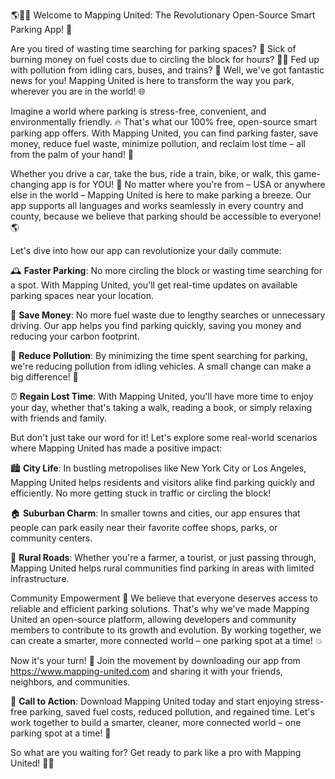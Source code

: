 🌎🚗💥 Welcome to Mapping United: The Revolutionary Open-Source Smart Parking App! 📲

Are you tired of wasting time searching for parking spaces? 💸 Sick of burning money on fuel costs due to circling the block for hours? 🏃‍♀️ Fed up with pollution from idling cars, buses, and trains? 🌟 Well, we've got fantastic news for you! Mapping United is here to transform the way you park, wherever you are in the world! 🌐

Imagine a world where parking is stress-free, convenient, and environmentally friendly. 🔥 That's what our 100% free, open-source smart parking app offers. With Mapping United, you can find parking faster, save money, reduce fuel waste, minimize pollution, and reclaim lost time – all from the palm of your hand! 📱

Whether you drive a car, take the bus, ride a train, bike, or walk, this game-changing app is for YOU! 🌟 No matter where you're from – USA or anywhere else in the world – Mapping United is here to make parking a breeze. Our app supports all languages and works seamlessly in every country and county, because we believe that parking should be accessible to everyone! 🌎

Let's dive into how our app can revolutionize your daily commute:

🕰️ **Faster Parking**: No more circling the block or wasting time searching for a spot. With Mapping United, you'll get real-time updates on available parking spaces near your location.

💸 **Save Money**: No more fuel waste due to lengthy searches or unnecessary driving. Our app helps you find parking quickly, saving you money and reducing your carbon footprint.

🌟 **Reduce Pollution**: By minimizing the time spent searching for parking, we're reducing pollution from idling vehicles. A small change can make a big difference! 🌱

⏰ **Regain Lost Time**: With Mapping United, you'll have more time to enjoy your day, whether that's taking a walk, reading a book, or simply relaxing with friends and family.

But don't just take our word for it! Let's explore some real-world scenarios where Mapping United has made a positive impact:

🏙️ **City Life**: In bustling metropolises like New York City or Los Angeles, Mapping United helps residents and visitors alike find parking quickly and efficiently. No more getting stuck in traffic or circling the block!

🏠 **Suburban Charm**: In smaller towns and cities, our app ensures that people can park easily near their favorite coffee shops, parks, or community centers.

🌳 **Rural Roads**: Whether you're a farmer, a tourist, or just passing through, Mapping United helps rural communities find parking in areas with limited infrastructure.

Community Empowerment 🤝
We believe that everyone deserves access to reliable and efficient parking solutions. That's why we've made Mapping United an open-source platform, allowing developers and community members to contribute to its growth and evolution. By working together, we can create a smarter, more connected world – one parking spot at a time! 💥

Now it's your turn! 🎉 Join the movement by downloading our app from https://www.mapping-united.com and sharing it with your friends, neighbors, and communities.

💪 **Call to Action**: Download Mapping United today and start enjoying stress-free parking, saved fuel costs, reduced pollution, and regained time. Let's work together to build a smarter, cleaner, more connected world – one parking spot at a time! 🌟

So what are you waiting for? Get ready to park like a pro with Mapping United! 🚗💨